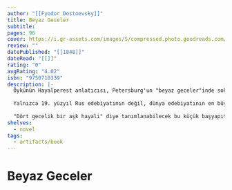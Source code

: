 ```yaml
---
author: "[[Fyodor Dostoevsky]]"
title: Beyaz Geceler
subtitle: 
pages: 96
cover: https://i.gr-assets.com/images/S/compressed.photo.goodreads.com/books/1444890247l/10369600._SY475_.jpg
review: ""
datePublished: "[[1848]]"
dateRead: "[[]]"
rating: "0"
avgRating: "4.02"
isbn: "9750710339"
description: |-
  Öykünün Hayalperest anlatıcısı, Petersburg'un "beyaz geceler"inde sokaklarda dolaşırken, Nastenka adında bir genç kızla tanışır. Nastenka da Hayalperest kadar yalnızdır. İkinci buluşmalarında aralarında bir dostluk doğar; Nastenka, Hayalperestimize, kendi yaşam öyküsünü anlatır: Âşık olduğu bir genç adam bir yıl sonra ona geri döneceğini söyleyerek Moskova'ya gitmiş, ama aradan bir yıl geçmesine karşın tek bir mektup bile yazmamıştır. Bu arada, Hayalperestimiz de Nastenkaya vurulduğunu fark eder, ama duygularını gizler.  
    
  Yalnızca 19. yüzyıl Rus edebiyatının değil, dünya edebiyatının en büyük yazarlarından Dostoyevskinin 27 yaşında yazdığı Beyaz Geceler, sevecen, okuru sarıp sarmalayan, ama hüzünlü bir uzun öyküdür. Bir yanıyla romantik bir aşk üçgeninin, bir yanıyla da bir kişilik parçalanmasının öyküsüdür.  
    
  "Dört gecelik bir aşk hayali" diye tanımlanabilecek bu küçük başyapıtı, Sabri Gürses'in Rusça aslından yaptığı çeviriyle ve Dostoyevski ve yapıtı üstüne ayrıntılı incelemesi eşliğinde sunuyoruz.
shelves:
  - novel
tags:
  - artifacts/book
---
```

#  Beyaz Geceler
